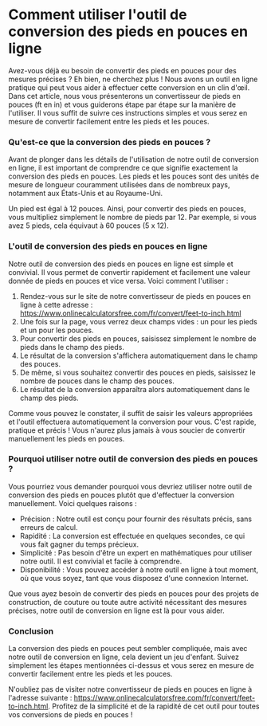 Comment utiliser l'outil de conversion des pieds en pouces en ligne
===================================================================

Avez-vous déjà eu besoin de convertir des pieds en pouces pour des mesures précises ? Eh bien, ne cherchez plus ! Nous avons un outil en ligne pratique qui peut vous aider à effectuer cette conversion en un clin d'œil. Dans cet article, nous vous présenterons un convertisseur de pieds en pouces (ft en in) et vous guiderons étape par étape sur la manière de l'utiliser. Il vous suffit de suivre ces instructions simples et vous serez en mesure de convertir facilement entre les pieds et les pouces.

### Qu'est-ce que la conversion des pieds en pouces ?

Avant de plonger dans les détails de l'utilisation de notre outil de conversion en ligne, il est important de comprendre ce que signifie exactement la conversion des pieds en pouces. Les pieds et les pouces sont des unités de mesure de longueur couramment utilisées dans de nombreux pays, notamment aux États-Unis et au Royaume-Uni.

Un pied est égal à 12 pouces. Ainsi, pour convertir des pieds en pouces, vous multipliez simplement le nombre de pieds par 12. Par exemple, si vous avez 5 pieds, cela équivaut à 60 pouces (5 x 12).

### L'outil de conversion des pieds en pouces en ligne

Notre outil de conversion des pieds en pouces en ligne est simple et convivial. Il vous permet de convertir rapidement et facilement une valeur donnée de pieds en pouces et vice versa. Voici comment l'utiliser :

1. Rendez-vous sur le site de notre convertisseur de pieds en pouces en ligne à cette adresse : <https://www.onlinecalculatorsfree.com/fr/convert/feet-to-inch.html>
2. Une fois sur la page, vous verrez deux champs vides : un pour les pieds et un pour les pouces.
3. Pour convertir des pieds en pouces, saisissez simplement le nombre de pieds dans le champ des pieds.
4. Le résultat de la conversion s'affichera automatiquement dans le champ des pouces.
5. De même, si vous souhaitez convertir des pouces en pieds, saisissez le nombre de pouces dans le champ des pouces.
6. Le résultat de la conversion apparaîtra alors automatiquement dans le champ des pieds.

Comme vous pouvez le constater, il suffit de saisir les valeurs appropriées et l'outil effectuera automatiquement la conversion pour vous. C'est rapide, pratique et précis ! Vous n'aurez plus jamais à vous soucier de convertir manuellement les pieds en pouces.

### Pourquoi utiliser notre outil de conversion des pieds en pouces ?

Vous pourriez vous demander pourquoi vous devriez utiliser notre outil de conversion des pieds en pouces plutôt que d'effectuer la conversion manuellement. Voici quelques raisons :

- Précision : Notre outil est conçu pour fournir des résultats précis, sans erreurs de calcul.
- Rapidité : La conversion est effectuée en quelques secondes, ce qui vous fait gagner du temps précieux.
- Simplicité : Pas besoin d'être un expert en mathématiques pour utiliser notre outil. Il est convivial et facile à comprendre.
- Disponibilité : Vous pouvez accéder à notre outil en ligne à tout moment, où que vous soyez, tant que vous disposez d'une connexion Internet.

Que vous ayez besoin de convertir des pieds en pouces pour des projets de construction, de couture ou toute autre activité nécessitant des mesures précises, notre outil de conversion en ligne est là pour vous aider.

### Conclusion

La conversion des pieds en pouces peut sembler compliquée, mais avec notre outil de conversion en ligne, cela devient un jeu d'enfant. Suivez simplement les étapes mentionnées ci-dessus et vous serez en mesure de convertir facilement entre les pieds et les pouces.

N'oubliez pas de visiter notre convertisseur de pieds en pouces en ligne à l'adresse suivante : <https://www.onlinecalculatorsfree.com/fr/convert/feet-to-inch.html>. Profitez de la simplicité et de la rapidité de cet outil pour toutes vos conversions de pieds en pouces !